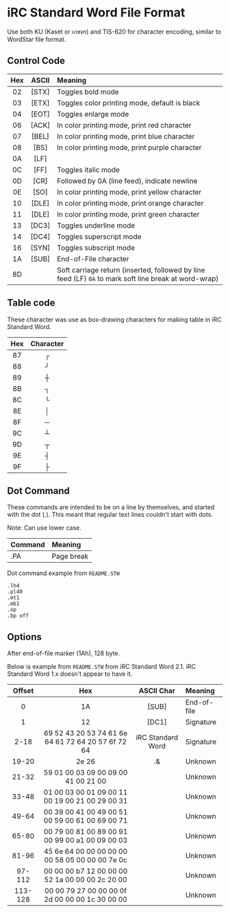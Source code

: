 # iRC Standard Word File Format

Use both KU (Kaset or เกษตร) and TIS-620 for character encoding, similar to WordStar file format.

## Control Code

| Hex | ASCII |            Meaning            |
|:---:|:-----:|:----------------------------- |
| 02  | [STX] | Toggles bold mode             |
| 03  | [ETX] | Toggles color printing mode, default is black |
| 04  | [EOT] | Toggles enlarge mode          |
| 06  | [ACK] | In color printing mode, print red character |
| 07  | [BEL] | In color printing mode, print blue character |
| 08  |  [BS] | In color printing mode, print purple character |
| 0A  |  [LF] |                               |
| 0C  |  [FF] | Toggles italic mode           |
| 0D  |  [CR] | Followed by 0A (line feed), indicate newline |
| 0E  |  [SO] | In color printing mode, print yellow character |
| 10  | [DLE] | In color printing mode, print orange character |
| 11  | [DLE] | In color printing mode, print green character |
| 13  | [DC3] | Toggles underline mode        |
| 14  | [DC4] | Toggles superscript mode      |
| 16  | [SYN] | Toggles subscript mode        |
| 1A  | [SUB] | End-of-File character         |
| 8D  |       | Soft carriage return (inserted, followed by line feed (LF) `0A` to mark soft line break at word-wrap) |

## Table code

These character was use as box-drawing characters for making table in iRC Standard Word.

| Hex | Character |
|:---:|:---------:|
| 87 | ┌ |
| 88 | ┘ |
| 89 | ┼ |
| 8B | ┐ |
| 8C | └ |
| 8E | │ |
| 8F | ─ |
| 9C | ┴ |
| 9D | ┬ |
| 9E | ┤ |
| 9F | ├ |

## Dot Command

These commands are intended to be on a line by themselves, and started with the dot (.).
This meant that regular text lines couldn't start with dots.

Note: Can use lower case.

|   Command    |                       Meaning                       |
|:-------------|:----------------------------------------------------|
| .PA          | Page break                                          |

Dot command example from `README.STW`

    .lh4
    .pl40
    .mt1
    .mb1
    .op
    .bp off

## Options

After end-of-file marker (1Ah), 128 byte.

Below is example from `README.STW` from iRC Standard Word 2.1. iRC Standard Word 1.x doesn't appear to have it.

| Offset |           Hex           | ASCII Char |            Meaning            |
|:------:|:-----------------------:|:----------:|:----------------------------- |
| 0      | 1A                      | [SUB]      | End-of-file                   |
| 1      | 12                      | [DC1]      | Signature                     |
| 2-18   | 69 52 43 20 53 74 61 6e 64 61 72 64 20 57 6f 72 64 | iRC Standard Word | Signature |
| 19-20  | 2e 26                   | .&         | Unknown                       |
| 21-32  | 59 01 00 03 09 00 09 00 41 00 21 00 | | Unknown |
| 33-48  | 01 00 03 00 01 09 00 11 00 19 00 21 00 29 00 31 | | Unknown |
| 49-64  | 00 39 00 41 00 49 00 51 00 59 00 61 00 69 00 71 | | Unknown |
| 65-80  | 00 79 00 81 00 89 00 91 00 99 00 a1 00 09 00 03 | | Unknown |
| 81-96  | 45 6e 64 00 00 00 00 00 00 58 05 00 00 00 7e 0c | | Unknown |
| 97-112 | 00 00 00 b7 12 00 00 00 52 1a 00 00 00 2c 20 00 | | Unknown |
| 113-128 | 00 00 79 27 00 00 00 0f 2d 00 00 00 1c 30 00 00 | | Unknown |
